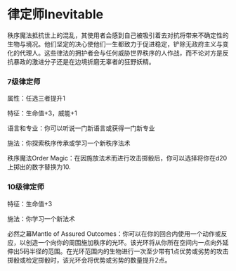 # 律定师Inevitable

秩序魔法抵抗世上的混乱，其使用者会感到自己被吸引着去对抗将带来不确定性的生物与境况。他们坚定的决心使他们一生都致力于促进稳定，铲除无政府主义与变化的代理人。这些律法的拥护者会与任何威胁世界秩序的人作战，而不论对方是反抗暴政的激进分子还是在边境折磨无辜者的狂野妖精。

### 7级律定师

属性：任选三者提升1

特征：生命值+3，威能+1

语言和专业：你可以听说一门新语言或获得一门新专业

施法：你探索秩序传承或学习一个新秩序法术

秩序魔法Order
Magic：在因施放法术而进行攻击掷骰后，你可以选择将你在d20上掷出的数字替换为10.

### 10级律定师

特征：生命值+3

施法：你学习一个新法术

必然之幕Mantle of Assured
Outcomes：你可以在你的回合内使用一个动作或反应，以创造一个向你的周围施加秩序的光环。该光环将从你所在空间内一点向外延伸出5码半径的范围。在光环范围内的生物进行一次至少带有1点优势或劣势的攻击掷骰或检定掷骰时，该光环会将优势或劣势的数量提升2点。

